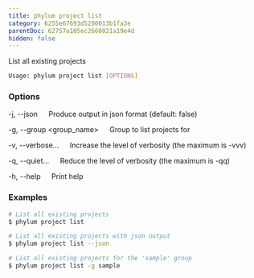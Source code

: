 ```yaml
---
title: phylum project list
category: 6255e67693d5200013b1fa3e
parentDoc: 62757a105ec2660021a19e4d
hidden: false
---
```


List all existing projects

```sh
Usage: phylum project list [OPTIONS]
```

### Options

-j, --json
&emsp; Produce output in json format (default: false)

-g, --group <group_name>
&emsp; Group to list projects for

-v, --verbose...
&emsp; Increase the level of verbosity (the maximum is -vvv)

-q, --quiet...
&emsp; Reduce the level of verbosity (the maximum is -qq)

-h, --help
&emsp; Print help

### Examples

```sh
# List all existing projects
$ phylum project list

# List all existing projects with json output
$ phylum project list --json

# List all existing projects for the 'sample' group
$ phylum project list -g sample
```
